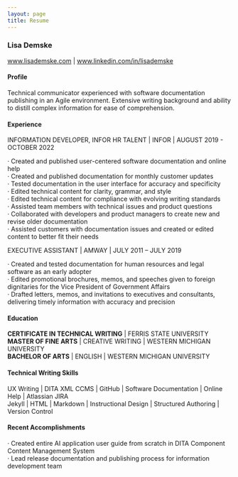```yaml
---
layout: page
title: Resume
---
```


### Lisa Demske  
www.lisademske.com | www.linkedin.com/in/lisademske

#### Profile  

Technical communicator experienced with software documentation publishing in an Agile environment. Extensive writing background and ability to distill complex information for ease of comprehension. 

#### Experience  

INFORMATION DEVELOPER, INFOR HR TALENT | INFOR | AUGUST 2019 - OCTOBER 2022  

·	Created and published user-centered software documentation and online help  
·	Created and published documentation for monthly customer updates  
·	Tested documentation in the user interface for accuracy and specificity  
·	Edited technical content for clarity, grammar, and style  
·	Edited technical content for compliance with evolving writing standards  
·	Assisted team members with technical issues and product questions  
·	Collaborated with developers and product managers to create new and revise older documentation  
·	Assisted customers with documentation issues and created or edited content to better fit their needs

EXECUTIVE ASSISTANT | AMWAY | JULY 2011 – JULY 2019  

·	Created and tested documentation for human resources and legal software as an early adopter  
·	Edited promotional brochures, memos, and speeches given to foreign dignitaries for the Vice President of Government Affairs  
·	Drafted letters, memos, and invitations to executives and consultants, delivering timely information with accuracy and precision  

#### Education  

**CERTIFICATE IN TECHNICAL WRITING** | FERRIS STATE UNIVERSITY  
**MASTER OF FINE ARTS** | CREATIVE WRITING | WESTERN MICHIGAN UNIVERSITY  
**BACHELOR OF ARTS** | ENGLISH | WESTERN MICHIGAN UNIVERSITY

#### Technical Writing Skills  

UX Writing | DITA XML CCMS | GitHub | Software Documentation | Online Help | Atlassian JIRA  
Jekyll | HTML | Markdown | Instructional Design | Structured Authoring | Version Control 

#### Recent Accomplishments  

·	Created entire AI application user guide from scratch in DITA Component Content Management System  
·	Lead release documentation and publishing process for information development team
 

